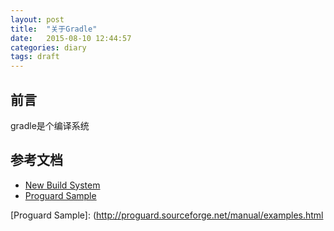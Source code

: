 ```yaml
---
layout: post
title:  "关于Gradle"
date:   2015-08-10 12:44:57
categories: diary
tags: draft
---
```


## 前言

gradle是个编译系统

## 参考文档

* [New Build System](http://tools.android.com/tech-docs/new-build-system)
* [Proguard Sample](http://proguard.sourceforge.net/manual/examples.html)

[New Build System]: http://tools.android.com/tech-docs/new-build-system
[Proguard Sample]: (http://proguard.sourceforge.net/manual/examples.html
